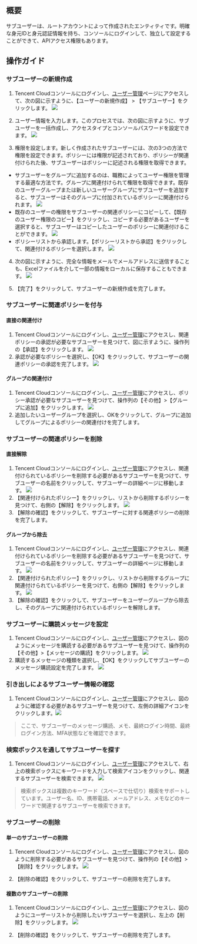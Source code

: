 ## 概要
サブユーザーは、ルートアカウントによって作成されたエンティティです。明確な身元IDと身元認証情報を持ち、コンソールにログインして、独立して設定することができて、APIアクセス権限もあります。

## 操作ガイド

### サブユーザーの新規作成
1. Tencent Cloudコンソールにログインし、[ユーザー管理](https://console.cloud.tencent.com/cam)ページにアクセスして、次の図に示すように、【ユーザーの新規作成】 > 【サブユーザー】をクリックします。
![](https://main.qcloudimg.com/raw/ea2c83f453f040868d74cebde326ece2.png)

2. ユーザー情報を入力します。このプロセスでは、次の図に示すように、サブユーザーを一括作成し、アクセスタイプとコンソールパスワードを設定できます。
![](https://main.qcloudimg.com/raw/4af2c64e456a66c71aeba544237c5aaa.png)

3. 権限を設定します。新しく作成されたサブユーザーには、次の3つの方法で権限を設定できます。ポリシーには権限が記述されており、ポリシーが関連付けられた後、サブユーザーはポリシーに記述される権限を取得できます。
 - サブユーザーをグループに追加するのは、職務によってユーザー権限を管理する最適な方法です。グループに関連付けられて権限を取得できます。既存のユーザーグループまたは新しいユーザーグループにサブユーザーを追加すると、サブユーザーはそのグループに付加されているポリシーに関連付けられます。
![](https://main.qcloudimg.com/raw/42203e02f8db3e3f380d7b41b133885b.png)
 - 既存のユーザーの権限をサブユーザーの関連ポリシーにコピーして、【既存のユーザー権限のコピー】をクリックし、コピーする必要があるユーザーを選択すると、サブユーザーはコピーしたユーザーのポリシーに関連付けることができます。
![](https://main.qcloudimg.com/raw/e144d026b601ef06f0b678905ec9dbaa.png)
 - ポリシーリストから承認します。【ポリシーリストから承認】をクリックして、関連付けるポリシーを選択します。
 ![](https://main.qcloudimg.com/raw/ec45ef82b8f31d6707d8873cc5485155.png)
4. 次の図に示すように、完全な情報をメールでメールアドレスに送信することも、Excelファイルを介して一部の情報をローカルに保存することもできます。
![](https://main.qcloudimg.com/raw/5538d2b037b8d0299c6f96185e85f828.png)

5. 【完了】をクリックして、サブユーザーの新規作成を完了します。

### サブユーザーに関連ポリシーを付与

#### 直接の関連付け
1. Tencent Cloudコンソールにログインし、[ユーザー管理](https://console.cloud.tencent.com/cam)にアクセスし、関連ポリシーの承認が必要なサブユーザーを見つけて、図に示すように、操作列の【承認】をクリックします。
![](https://main.qcloudimg.com/raw/def984e04ba312d066f5ced32996cb99.png)
2. 承認が必要なポリシーを選択し、【OK】をクリックして、サブユーザーの関連ポリシーの承認を完了します。
![](https://main.qcloudimg.com/raw/0ed5b135fe498eb017552a9014b29893.png)

#### グループの関連付け
1. Tencent Cloudコンソールにログインし、[ユーザー管理](https://console.cloud.tencent.com/cam)にアクセスし、ポリシー承認が必要なサブユーザーを見つけて、操作列の【その他】>【グループに追加】をクリックします。
![](https://main.qcloudimg.com/raw/ccd8ed71ab1e2414adccc07d699bbe54.png)
2. 追加したいユーザーグループを選択し、OKをクリックして、グループに追加してグループによるポリシーの関連付けを完了します。


### サブユーザーの関連ポリシーを削除

#### 直接解除
1. Tencent Cloudコンソールにログインし、[ユーザー管理](https://console.cloud.tencent.com/cam)にアクセスし、関連付けられているポリシーを削除する必要があるサブユーザーを見つけて、サブユーザーの名前をクリックして、サブユーザーの詳細ページに移動します。
![](https://main.qcloudimg.com/raw/7acf69885801de4d444955f3315fe4cf.png)
2. 【関連付けられたポリシー】をクリックし、リストから削除するポリシーを見つけて、右側の【解除】をクリックします。
![](https://main.qcloudimg.com/raw/8f39787d4168aca9cb49856f0b2579be.png)
3. 【解除の確認】をクリックして、サブユーザーに対する関連ポリシーの削除を完了します。

#### グループから除去
1. Tencent Cloudコンソールにログインし、[ユーザー管理](https://console.cloud.tencent.com/cam)にアクセスし、関連付けられているポリシーを削除する必要があるサブユーザーを見つけて、サブユーザーの名前をクリックして、サブユーザーの詳細ページに移動します。
![](https://main.qcloudimg.com/raw/7acf69885801de4d444955f3315fe4cf.png)
2. 【関連付けられたポリシー】をクリックし、リストから削除するグループに関連付けられているポリシーを見つけて、右側の【解除】をクリックします。
![](https://main.qcloudimg.com/raw/bf4de0304257aab985745b7e456c40c7.png)
3. 【解除の確認】をクリックして、サブユーザーをユーザーグループから除去し、そのグループに関連付けられているポリシーを解除します。

### サブユーザーに購読メッセージを設定
1. Tencent Cloudコンソールにログインし、[ユーザー管理](https://console.cloud.tencent.com/cam)にアクセスし、図のようにメッセージを購読する必要があるサブユーザーを見つけて、操作列の【その他】>【メッセージの購読】をクリックします。
![](https://main.qcloudimg.com/raw/110fe3ebd376969a1b18f81f287ee88b.png)
2. 購読するメッセージの種類を選択し、【OK】をクリックしてサブユーザーのメッセージ購読設定を完了します。
![](https://main.qcloudimg.com/raw/1eac93c0efd19c26e0ca1e3a1e637b75.png)

### 引き出しによるサブユーザー情報の確認
1. Tencent Cloudコンソールにログインし、[ユーザー管理](https://console.cloud.tencent.com/cam)にアクセスし、図のように確認する必要があるサブユーザーを見つけて、左側の詳細アイコンをクリックします。![](https://main.qcloudimg.com/raw/4413929aa2d843861a5512da4a27d437.png)
>ここで、サブユーザーのメッセージ購読、メモ、最終ログイン時間、最終ログイン方法、MFA状態などを確認できます。

### 検索ボックスを通してサブユーザーを探す
1. Tencent Cloudコンソールにログインし、[ユーザー管理](https://console.cloud.tencent.com/cam)にアクセスして、右上の検索ボックスにキーワードを入力して検索アイコンをクリックし、関連するサブユーザーを検索できます。
![](https://main.qcloudimg.com/raw/21545d7d3da888f878dda5d82c75a8e9.png)
>検索ボックスは複数のキーワード（スペースで仕切り）検索をサポートしています。ユーザー名、ID、携帯電話、メールアドレス、メモなどのキーワードで関連するサブユーザーを検索できます。



### サブユーザーの削除

#### 単一のサブユーザーの削除
1. Tencent Cloudコンソールにログインし、[ユーザー管理](https://console.cloud.tencent.com/cam)にアクセスし、図のように削除する必要があるサブユーザーを見つけて、操作列の【その他】>【削除】をクリックします。
![](https://main.qcloudimg.com/raw/fc3a8a73f4ef0f53f8ad3a2a7b8d4cd2.png)

2. 【削除の確認】をクリックして、サブユーザーの削除を完了します。


#### 複数のサブユーザーの削除
1. Tencent Cloudコンソールにログインし、[ユーザー管理](https://console.cloud.tencent.com/cam)にアクセスし、図のようにユーザーリストから削除したいサブユーザーを選択し、左上の【削除】をクリックします。
![](https://main.qcloudimg.com/raw/983a54ffdf83dcd0d4b9da6a7f746f27.png)

2. 【削除の確認】をクリックして、サブユーザーの削除を完了します。
